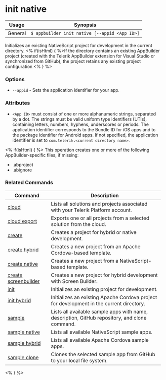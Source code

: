 init native
==========

Usage | Synopsis
------|-------
General | `$ appbuilder init native [--appid <App ID>]`

Initializes an existing NativeScript project for development in the current directory. <% if(isHtml) { %>If the directory contains an existing AppBuilder project (created with the Telerik AppBuilder extension for Visual Studio or synchronized from GitHub), the project retains any existing project configuration.<% } %> 

### Options
* `--appid` - Sets the application identifier for your app. 

### Attributes
* `<App ID>` must consist of one or more alphanumeric strings, separated by a dot. The strings must be valid uniform type identifiers (UTIs), containing letters, numbers, hyphens, underscores or periods. The application identifier corresponds to the Bundle ID for iOS apps and to the package identifier for Android apps. If not specified, the application identifier is set to `com.telerik.<current directory name>`.

<% if(isHtml) { %>
This operation creates one or more of the following AppBuilder-specific files, if missing:
* .abproject
* .abignore

### Related Commands

Command | Description
----------|----------
[cloud](cloud.html) | Lists all solutions and projects associated with your Telerik Platform account.
[cloud export](cloud-export.html) | Exports one or all projects from a selected solution from the cloud.
[create](create.html) | Creates a project for hybrid or native development.
[create hybrid](create-hybrid.html) | Creates a new project from an Apache Cordova-based template.
[create native](create-native.html) | Creates a new project from a NativeScript-based template.
[create screenbuilder](create-screenbuilder.html) | Creates a new project for hybrid development with Screen Builder.
[init](init.html) | Initializes an existing project for development.
[init hybrid](init-hybrid.html) | Initializes an existing Apache Cordova project for development in the current directory.
[sample](sample.html) | Lists all available sample apps with name, description, GitHub repository, and clone command.
[sample native](sample-native.html) | Lists all available NativeScript sample apps.
[sample hybrid](sample-hybrid.html) | Lists all available Apache Cordova sample apps.
[sample clone](sample-clone.html) | Clones the selected sample app from GitHub to your local file system.
<% } %>